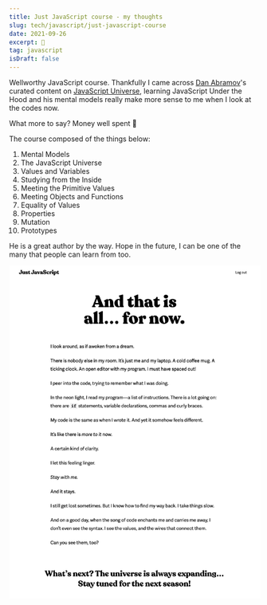 ```yaml
---
title: Just JavaScript course - my thoughts
slug: tech/javascript/just-javascript-course
date: 2021-09-26
excerpt: 🧩
tag: javascript
isDraft: false
---
```


Wellworthy JavaScript course. Thankfully I came across [Dan Abramov](https://twitter.com/dan_abramov)'s curated content on [JavaScript Universe](https://justjavascript.com/), learning JavaScript Under the Hood and his mental models really make more sense to me when I look at the codes now.

What more to say? Money well spent 🙂

The course composed of the things below:

1. Mental Models
2. The JavaScript Universe
3. Values and Variables
4. Studying from the Inside
5. Meeting the Primitive Values
6. Meeting Objects and Functions
7. Equality of Values
8. Properties
9. Mutation
10. Prototypes

He is a great author by the way. Hope in the future, I can be one of the many that people can learn from too.

![Just JavaScript Credits](./just-javascript-course/just-javascript-credits.png)
